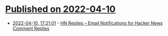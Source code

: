 # [Published on 2022-04-10](index.md)

* [2022-04-10, 17:21:01](https://news.ycombinator.com/item?id=30979295) - [HN Replies – Email Notifications for Hacker News Comment Replies](https://hnreplies.com/)
